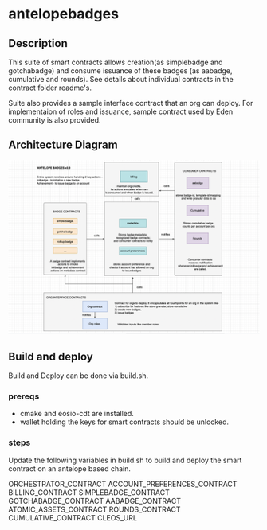 # antelopebadges

## Description
This suite of smart contracts allows creation(as simplebadge and gotchabadge) and consume issuance of these badges (as aabadge, cumulative and rounds). See details about individual contracts in the contract folder readme's.

Suite also provides a sample interface contract that an org can deploy. For implementaion of roles and issuance, sample contract used by Eden community is also provided.


## Architecture Diagram
![My Image](architecture_diagram.png)

## Build and deploy

Build and Deploy can be done via build.sh.

### prereqs
- cmake and eosio-cdt are installed. 
- wallet holding the keys for smart contracts should be unlocked.

### steps
Update the following variables in build.sh to build and deploy the smart contract on an antelope based chain.

ORCHESTRATOR_CONTRACT
ACCOUNT_PREFERENCES_CONTRACT
BILLING_CONTRACT
SIMPLEBADGE_CONTRACT
GOTCHABADGE_CONTRACT
AABADGE_CONTRACT
ATOMIC_ASSETS_CONTRACT
ROUNDS_CONTRACT
CUMULATIVE_CONTRACT
CLEOS_URL
